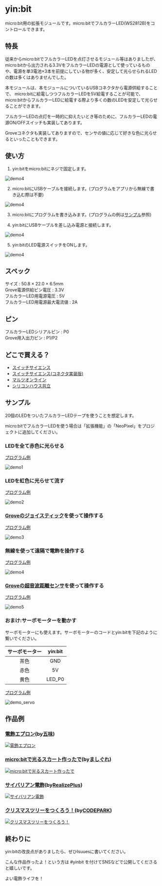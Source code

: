 # yin:bit
micro:bit用の拡張モジュールです。micro:bitでフルカラーLED(WS2812B)をコントロールできます。

## 特長
従来からmicro:bitでフルカラーLEDを点灯させるモジュール等はありましたが、  micro:bitから出力される3.3VをフルカラーLEDの電源として使っているものや、電源を単3電池×3本を前提にしている物が多く、安定して光らせられるLEDの数は多くはありませんでした。

本モジュールは、本モジュールについているUSBコネクタから電源供給することで、  micro:bitに給電しつつフルカラーLEDを5V給電することが可能で、micro:bitからフルカラーLEDに給電する際より多くの数のLEDを安定して光らせることができます。

フルカラーLEDの点灯を一時的に抑えたいとき等のために、フルカラーLEDの電源ON/OFFスイッチも実装してあります。

Groveコネクタも実装してありますので、センサの値に応じて好きな色に光らせるといったこともできます。

## 使い方

1. yin:bitをmicro:bitにネジで固定します。

![demo4](images/yinbit_howto1.jpg)

2. micro:bitにUSBケーブルを接続します。(プログラムをアプリから無線で書き込む際は不要)

![demo4](images/yinbit_howto2.jpg)

3. micro:bitにプログラムを書き込みます。(プログラムの例は[サンプル](#サンプル)参照)

4. yin:bitにUSBケーブルを差し込み電源と接続します。

![demo4](images/yinbit_howto4.jpg)

5. yin:bitのLED電源スイッチをONします。

![demo4](images/yinbit_howto5.jpg)

## スペック

サイズ : 50.8 × 22.0 × 6.5mm   
Grove電源供給ピン電圧 : 3.3V  
フルカラーLED用電源電圧 : 5V  
フルカラーLED用電源最大電流値 : 2A

## ピン

フルカラーLEDシリアルピン : P0  
Grove用入出力ピン : P1/P2

## どこで買える？
 - [スイッチサイエンス](https://www.switch-science.com/catalog/5431/)
 - [スイッチサイエンス(コネクタ実装版)](https://www.switch-science.com/catalog/5821/)
 - [マルツオンライン](https://www.marutsu.co.jp/pc/i/1559574/)
 - [シリコンハウス共立](http://blog.siliconhouse.jp/archives/52170700.html)

## サンプル

20個のLEDをついたフルカラーLEDテープを使うことを想定します。

micro:bitでフルカラーLEDを使う場合は「拡張機能」の「NeoPixel」をプロジェクトに追加してください。

### LEDを全て赤色に光らせる

[プログラム例](https://makecode.microbit.org/_FkpHuT0tiH0w)

![demo1](images/yinbit_demo1.gif)

### LEDを虹色に光らせて流す

[プログラム例](https://makecode.microbit.org/_2kAJboFzL6Ek)

![demo2](images/yinbit_demo2.gif)

### [Groveのジョイスティック](http://wiki.seeedstudio.com/Grove-Thumb_Joystick/)を使って操作する

[プログラム例](https://makecode.microbit.org/_hW461R9WmUEq)

![demo3](images/yinbit_demo3.gif)

### 無線を使って遠隔で電飾を操作する

[プログラム例](https://makecode.microbit.org/_WzrJAp9o9Hsq)

![demo4](images/yinbit_demo4.gif)

### [Groveの超音波距離センサ](http://wiki.seeedstudio.com/Grove-Ultrasonic_Ranger/)を使って操作する

[プログラム例](https://makecode.microbit.org/_3hC7kxe1rCEK)

![demo5](images/yinbit_demo5.gif)

### おまけ:サーボモーターを動かす

サーボモーターにも使えます。サーボモーターのコードとyin:bitを下記のように繋いでください。

|サーボモーター|yin:bit|
|:-----------:|:------------:|
|茶色|GND|
|赤色|5V|
|黄色|LED_P0|

[プログラム例](https://makecode.microbit.org/_HUk0EjgW45yJ)

![demo_servo](images/yinbit_servodemo.gif)

## 作品例

### [電飾エプロン](https://twitter.com/GomiHgy/status/1124863205099036674)(by[五味](https://twitter.com/GomiHgy))
[![電飾エプロン](https://pbs.twimg.com/media/D5xRIg5U0AElTor?format=jpg&name=thumb)](https://twitter.com/GomiHgy/status/1124863205099036674)

### [micro:bitで光るスカート作ったで](https://www.nicovideo.jp/watch/sm35141886)(by[ましぐれ](https://twitter.com/mashigure))
[![micro:bitで光るスカート作ったで](https://tn.smilevideo.jp/smile?i=35141886.97821)](https://www.nicovideo.jp/watch/sm35141886)

### [サイバリアン電飾](https://twitter.com/i/moments/1194228358986383362)(by[RealizePlus](https://twitter.com/Realize_Plus))
[![サイバリアン電飾](https://pbs.twimg.com/media/EJEyO1cU8AIsr2E?format=jpg&name=thumb)](https://twitter.com/i/moments/1194228358986383362)

### [クリスマスツリーをつくろう！](https://youtu.be/_-MV5YMrV5E?t=265)(by[CODEPARK](https://www.myfirstpc.jp/codepark/))
[![クリスマスツリーをつくろう！](http://img.youtube.com/vi/_-MV5YMrV5E/mqdefault.jpg)](https://youtu.be/_-MV5YMrV5E?t=265)

## 終わりに

yin:bitの改良点がありましたら、ぜひIsuuesに書いてください。

こんな作品作ったよ！という方は #yinbit を付けてSNSなどで公開してくださると嬉しいです。

よい電飾ライフを！
